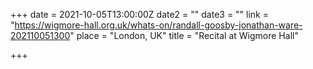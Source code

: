 +++
date = 2021-10-05T13:00:00Z
date2 = ""
date3 = ""
link = "https://wigmore-hall.org.uk/whats-on/randall-goosby-jonathan-ware-202110051300"
place = "London, UK"
title = "Recital at Wigmore Hall"

+++
